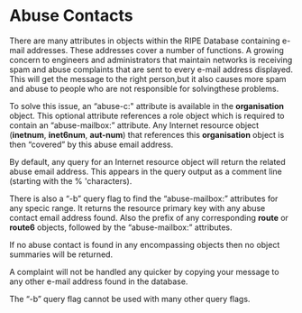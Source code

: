 # Abuse Contacts

There are many attributes in objects within the RIPE Database containing e-mail addresses. These addresses cover a number of functions. A growing concern to engineers and administrators that maintain networks is receiving spam and abuse complaints that are sent to every e-mail address displayed. This will get the message to the right person,but it also causes more spam and abuse to people who are not responsible for solvingthese problems.

To solve this issue, an “abuse-c:" attribute is available in the **organisation** object. This optional attribute references a role object which is required to contain an “abuse-mailbox:” attribute. Any Internet resource object (**inetnum**, **inet6num**, **aut-num**) that references this **organisation** object is then “covered” by this abuse email address.

By default, any query for an Internet resource object will return the related abuse email address. This appears in the query output as a comment line (starting with the % 'characters).

There is also a “-b” query flag to find the “abuse-mailbox:” attributes for any specic range. It returns the resource primary key with any abuse contact email address found. Also the prefix of any corresponding **route** or **route6** objects, followed by the “abuse-mailbox:” attributes.

If no abuse contact is found in any encompassing objects then no object summaries will be returned.

A complaint will not be handled any quicker by copying your message to any other e-mail address found in the database.

The “-b” query flag cannot be used with many other query flags.